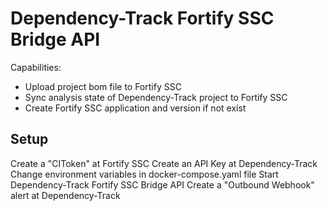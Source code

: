 # Dependency-Track Fortify SSC Bridge API

Capabilities:
* Upload project bom file to Fortify SSC
* Sync analysis state of Dependency-Track project to Fortify SSC
* Create Fortify SSC application and version if not exist

## Setup
Create a "CIToken" at Fortify SSC
Create an API Key at Dependency-Track
Change environment variables in docker-compose.yaml file
Start Dependency-Track Fortify SSC Bridge API
Create a "Outbound Webhook" alert at Dependency-Track
